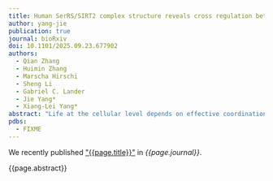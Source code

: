 ```yaml
---
title: Human SerRS/SIRT2 complex structure reveals cross regulation between translation and NAD+ metabolism
author: yang-jie
publication: true
journal: bioRxiv
doi: 10.1101/2025.09.23.677902
authors:
  - Qian Zhang
  - Huimin Zhang
  - Marscha Hirschi
  - Sheng Li
  - Gabriel C. Lander
  - Jie Yang*
  - Xiang-Lei Yang*
abstract: "Life at the cellular level depends on effective coordination between diverse processes. Here we uncover a novel cross-regulation between metabolism and translation through a 3.2 Å cryo-EM structure of human cytosolic seryl-tRNA synthetase (SerRS) bound to sirtuin-2 (SIRT2), an NAD+-dependent deacetylase. This interaction, naturally triggered by the NAD+ metabolite ADP-ribose (ADPR), resembles substrate binding and block SIRT2's active site. Interestingly, SerRS acetylation is not required for this interaction. SIRT2 binding sterically and allosterically impedes tRNA binding to SerRS, lowering charged tRNASer level and protein synthesis activity. Key interaction residues in both proteins emerged simultaneously in vertebrates, suggesting co-evolution for cross-regulation. Given ADPR's accumulation under stress, the ADPR-induced SerRS/SIRT2 interaction likely serves as a cell-protective response."
pdbs:
  - FIXME
---
```


We recently published ["{{page.title}}"](https://doi.org/{{page.doi}}) in *{{page.journal}}*.

{{page.abstract}}
